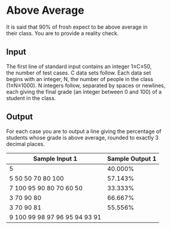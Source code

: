 # Above Average

It is said that 90% of frosh expect to be above average in\
their class. You are to provide a reality check.

## Input

The first line of standard input contains an integer 1≤C≤50,\
the number of test cases. C data sets follow. Each data set\
begins with an integer, N, the number of people in the class\
(1≤N≤1000). N integers follow, separated by spaces or newlines,\
 each giving the final grade (an integer between 0 and 100) of a\
 student in the class.

## Output

For each case you are to output a line giving the percentage of\
students whose grade is above average, rounded to exactly 3\
decimal places.

| Sample Input 1                | Sample Output 1 |
| ---                           | ---             |
| 5                             | 40.000%         |
| 5 50 50 70 80 100             | 57.143%         |
| 7 100 95 90 80 70 60 50       | 33.333%         |
| 3 70 90 80                    | 66.667%         |
| 3 70 90 81                    | 55.556%         |
| 9 100 99 98 97 96 95 94 93 91 |                 |